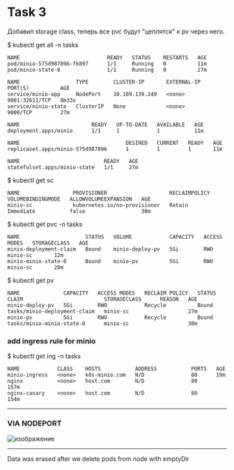 # Task 3

Добавил storage class, теперь все pvc будут "цеплятся" к pv через него. 

$ kubectl get all -n tasks
```
NAME                            READY   STATUS    RESTARTS   AGE
pod/minio-575d987896-fk897      1/1     Running   0          11m
pod/minio-state-0               1/1     Running   0          27m

NAME                  TYPE        CLUSTER-IP       EXTERNAL-IP   PORT(S)          AGE
service/minio-app     NodePort    10.109.139.249   <none>        9001:32611/TCP   8m33s
service/minio-state   ClusterIP   None             <none>        9000/TCP         27m

NAME                       READY   UP-TO-DATE   AVAILABLE   AGE
deployment.apps/minio      1/1     1            1           11m

NAME                                  DESIRED   CURRENT   READY   AGE
replicaset.apps/minio-575d987896      1         1         1       11m

NAME                           READY   AGE
statefulset.apps/minio-state   1/1     27m
```

$ kubectl get sc 
```
NAME                 PROVISIONER                    RECLAIMPOLICY   VOLUMEBINDINGMODE   ALLOWVOLUMEEXPANSION   AGE
minio-sc             kubernetes.io/no-provisioner   Retain          Immediate           false                  30m
```
$ kubectl get pvc -n tasks
```
NAME                     STATUS   VOLUME            CAPACITY   ACCESS MODES   STORAGECLASS   AGE
minio-deployment-claim   Bound    minio-deploy-pv   5Gi        RWO            minio-sc       12m
minio-minio-state-0      Bound    minio-pv          5Gi        RWO            minio-sc       28m
```

$ kubectl get pv 
```
NAME              CAPACITY   ACCESS MODES   RECLAIM POLICY   STATUS      CLAIM                          STORAGECLASS      REASON   AGE
minio-deploy-pv   5Gi        RWO            Recycle          Bound       tasks/minio-deployment-claim   minio-sc                   27m
minio-pv          5Gi        RWO            Recycle          Bound       tasks/minio-minio-state-0      minio-sc                   30m
```

### add ingress rule for minio


$ kubectl get ing -n tasks
```
NAME            CLASS    HOSTS           ADDRESS           PORTS   AGE
minio-ingress   <none>   k8s-minio.com   N/D               80      19m
nginx           <none>   host.com        N/D               80      157m
nginx-canary    <none>   host.com        N/D               80      154m
```
---
### VIA NODEPORT
![изображение](https://user-images.githubusercontent.com/28691083/141265991-89f5ba30-bd5a-4986-b408-9e0bd06b03e9.png)

---



Data was erased after we delete pods from node with emptyDir
